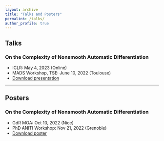```yaml
---
layout: archive
title: "Talks and Posters"
permalink: /talks/
author_profile: true
---
```


## Talks

### On the Complexity of Nonsmooth Automatic Differentiation
- ICLR: May 4, 2023 (Online)
- MADS Workshop, TSE: June 10, 2022 (Toulouse)
- [Download presentation](https://github.com/ryanboustany/ryanboustany.github.io/blob/c9e3be326be872d331b0febcbca6a24714c33160/files/Support_presentation_ICLR_2023.pdf)

---

## Posters

### On the Complexity of Nonsmooth Automatic Differentiation
- GdR MOA: Oct 10, 2022 (Nice)
- PhD ANITI Workshop: Nov 21, 2022 (Grenoble)
- [Download poster](https://github.com/ryanboustany/ryanboustany.github.io/blob/18c3a7389280824fbc8bfc1e5bb583188d9c523c/files/Poster_nonsmooth_AD.pdf)
